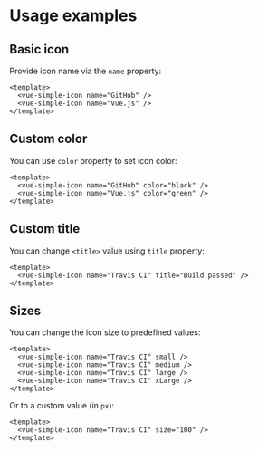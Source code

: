 # Usage examples

## Basic icon
Provide icon name via the `name` property:
```vue
<template>
  <vue-simple-icon name="GitHub" />
  <vue-simple-icon name="Vue.js" />
</template>
```

## Custom color
You can use `color` property to set icon color:
```vue
<template>
  <vue-simple-icon name="GitHub" color="black" />
  <vue-simple-icon name="Vue.js" color="green" />
</template>
```

## Custom title
You can change `<title>` value using `title` property:
```vue
<template>
  <vue-simple-icon name="Travis CI" title="Build passed" />
</template>
```

## Sizes
You can change the icon size to predefined values:
```vue
<template>
  <vue-simple-icon name="Travis CI" small />
  <vue-simple-icon name="Travis CI" medium />
  <vue-simple-icon name="Travis CI" large />
  <vue-simple-icon name="Travis CI" xLarge />
</template>
```

Or to a custom value (in `px`):
```vue
<template>
  <vue-simple-icon name="Travis CI" size="100" />
</template>
```
